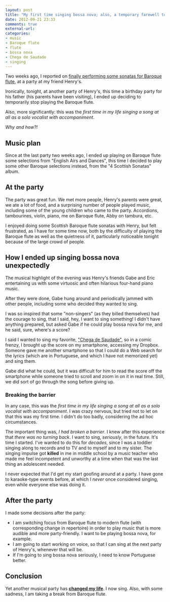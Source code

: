 ```yaml
---
layout: post
title: "My first time singing bossa nova; also, a temporary farewell to Baroque flute"
date: 2012-09-21 23:33
comments: true
external-url: 
categories: 
- music
- Baroque flute
- flute
- bossa nova
- Chega de Saudade
- singing
---
```

Two weeks ago, I reported on [finally performing some sonatas for Baroque flute](/blog/2012/09/08/finally-performing-some-sonatas-for-baroque-flute/), at a party at my friend Henry's.

Ironically, tonight, at another party of Henry's, this time a birthday party for his father (his parents have been visiting), I ended up deciding to temporarily stop playing the Baroque flute.

Also, more significantly: this was the *first time in my life singing a song at all as a solo vocalist with accompaniment*.

*Why and how?!*

<!--more-->

## Music plan

Since at the last party two weeks ago, I ended up playing on Baroque flute some selections from "English Airs and Dances", this time I decided to play some other Baroque selections instead, from the "4 Scottish Sonatas" album.

## At the party

The party was great fun. We met more people, Henry's parents were great, we ate a lot of food, and a surprising number of people played music, including some of the young children who came to the party. Accordions, tambourines, violin, piano, me on Baroque flute, Abby on tambura, etc.

I enjoyed doing some Scottish Baroque flute sonatas with Henry, but felt frustrated, as I have for some time now, both by the difficulty of playing the Baroque flute as well as the quietness of it, particularly noticeable tonight because of the large crowd of people.

## How I ended up singing bossa nova unexpectedly

The musical highlight of the evening was Henry's friends Gabe and Eric entertaining us with some virtuosic and often hilarious four-hand piano music.

After they were done, Gabe hung around and periodically jammed with other people, including some who decided they wanted to sing.

I was so inspired that some "non-singers" (as they billed themselves) had the courage to sing, that I said, hey, I want to sing something! I didn't have anything prepared, but asked Gabe if he could play bossa nova for me, and he said, sure, where's a score?

I said I wanted to sing my favorite, ["Chega de Saudade"](http://en.wikipedia.org/wiki/Chega_de_Saudade), so in a comic frenzy, I brought up the score on my smartphone, accessing my Dropbox. Someone gave me another smartphone so that I could do a Web search for the lyrics (which are in Portuguese, and which I have not memorized yet) and sing them.

Gabe did what he could, but it was difficult for him to read the score off the smartphone while someone tried to scroll and zoom in on it in real time. Still, we did sort of go through the song before giving up.

### Breaking the barrier

In any case, this was the *first time in my life singing a song at all as a solo vocalist with accompaniment*. I was crazy nervous, but tried not to let on that this was my first time. I didn't do too badly, considering the ad hoc circumstances.

The important thing was, *I had broken a barrier*. I knew after this experience that *there was no turning back*. I want to sing, *seriously*, in the future. It's time I started. I've wanted to do this for *decades*, since I was a toddler singing along to records and to TV and to myself and to my sister. The singing impulse got **killed** in me in middle school by a music teacher who made me feel incompetent and unworthy at a time when that was the last thing an adolescent needed.

I never expected that I'd get my start goofing around at a party. I have gone to karaoke-type events before, at which I *never* once considered singing, even while everyone else was doing it.

## After the party

I made some decisions after the party:

- I am switching focus from Baroque flute to modern flute (with corresponding change in repertoire) in order to play music that is more audible and more party-friendly. I want to be playing bossa nova, for example.
- I am going to start working on voice, so that I can sing at the next party of Henry's, whenever that will be.
- If I'm going to sing bossa nova seriously, I need to know Portuguese better.

## Conclusion

Yet another musical party has [**changed my life**](/blog/2012/01/27/a-new-friends-very-musical-birthday-party-changed-my-life/). I now sing. Also, with some sadness, I am taking a break from Baroque flute.
